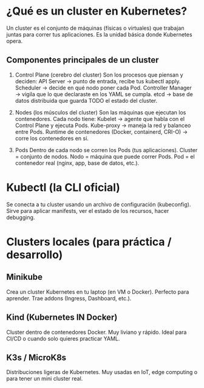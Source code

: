# ¿Qué es un cluster en Kubernetes?
Un cluster es el conjunto de máquinas (físicas o virtuales) que trabajan juntas para correr tus aplicaciones.
Es la unidad básica donde Kubernetes opera.

## Componentes principales de un cluster

1. Control Plane (cerebro del cluster)
Son los procesos que piensan y deciden:
API Server → punto de entrada, recibe tus kubectl apply.
Scheduler → decide en qué nodo poner cada Pod.
Controller Manager → vigila que lo que declaraste en los YAML se cumpla.
etcd → base de datos distribuida que guarda TODO el estado del cluster.

2. Nodes (los músculos del cluster)
Son las máquinas que ejecutan los contenedores.
Cada nodo tiene:
Kubelet → agente que habla con el Control Plane y ejecuta Pods.
Kube-proxy → maneja la red y balanceo entre Pods.
Runtime de contenedores (Docker, containerd, CRI-O) → corre los contenedores en sí.

3. Pods
Dentro de cada nodo se corren los Pods (tus aplicaciones).
Cluster = conjunto de nodos.
Nodo = máquina que puede correr Pods.
Pod = el contenedor real (nginx, app, base de datos, etc.).


# Kubectl (la CLI oficial)

Se conecta a tu cluster usando un archivo de configuración (kubeconfig).
Sirve para aplicar manifests, ver el estado de los recursos, hacer debugging.

# Clusters locales (para práctica / desarrollo)

## Minikube
Crea un cluster Kubernetes en tu laptop (en VM o Docker).
Perfecto para aprender.
Trae addons (Ingress, Dashboard, etc.).

## Kind (Kubernetes IN Docker)
Cluster dentro de contenedores Docker.
Muy liviano y rápido.
Ideal para CI/CD o cuando solo quieres practicar YAML.

## K3s / MicroK8s
Distribuciones ligeras de Kubernetes.
Muy usadas en IoT, edge computing o para tener un mini cluster real.

